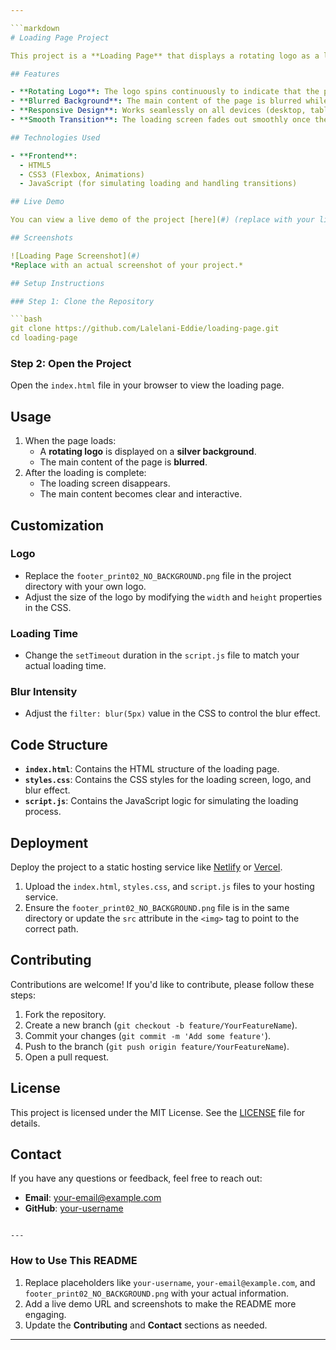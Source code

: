 ```yaml
---

```markdown
# Loading Page Project

This project is a **Loading Page** that displays a rotating logo as a loading indicator while the page content is being loaded. The background of the page is blurred during the loading process, providing a smooth and visually appealing user experience.

## Features

- **Rotating Logo**: The logo spins continuously to indicate that the page is loading.
- **Blurred Background**: The main content of the page is blurred while the loading screen is active.
- **Responsive Design**: Works seamlessly on all devices (desktop, tablet, mobile).
- **Smooth Transition**: The loading screen fades out smoothly once the page is fully loaded.

## Technologies Used

- **Frontend**:
  - HTML5
  - CSS3 (Flexbox, Animations)
  - JavaScript (for simulating loading and handling transitions)

## Live Demo

You can view a live demo of the project [here](#) (replace with your live URL).

## Screenshots

![Loading Page Screenshot](#)  
*Replace with an actual screenshot of your project.*

## Setup Instructions

### Step 1: Clone the Repository

```bash
git clone https://github.com/Lalelani-Eddie/loading-page.git
cd loading-page
```

### Step 2: Open the Project

Open the `index.html` file in your browser to view the loading page.

## Usage

1. When the page loads:
   - A **rotating logo** is displayed on a **silver background**.
   - The main content of the page is **blurred**.
2. After the loading is complete:
   - The loading screen disappears.
   - The main content becomes clear and interactive.

## Customization

### Logo
- Replace the `footer_print02_NO_BACKGROUND.png` file in the project directory with your own logo.
- Adjust the size of the logo by modifying the `width` and `height` properties in the CSS.

### Loading Time
- Change the `setTimeout` duration in the `script.js` file to match your actual loading time.

### Blur Intensity
- Adjust the `filter: blur(5px)` value in the CSS to control the blur effect.

## Code Structure

- **`index.html`**: Contains the HTML structure of the loading page.
- **`styles.css`**: Contains the CSS styles for the loading screen, logo, and blur effect.
- **`script.js`**: Contains the JavaScript logic for simulating the loading process.

## Deployment

Deploy the project to a static hosting service like [Netlify](https://www.netlify.com/) or [Vercel](https://vercel.com/).

1. Upload the `index.html`, `styles.css`, and `script.js` files to your hosting service.
2. Ensure the `footer_print02_NO_BACKGROUND.png` file is in the same directory or update the `src` attribute in the `<img>` tag to point to the correct path.

## Contributing

Contributions are welcome! If you'd like to contribute, please follow these steps:

1. Fork the repository.
2. Create a new branch (`git checkout -b feature/YourFeatureName`).
3. Commit your changes (`git commit -m 'Add some feature'`).
4. Push to the branch (`git push origin feature/YourFeatureName`).
5. Open a pull request.

## License

This project is licensed under the MIT License. See the [LICENSE](LICENSE) file for details.

## Contact

If you have any questions or feedback, feel free to reach out:

- **Email**: your-email@example.com
- **GitHub**: [your-username](https://github.com/Lalelani-Eddie)
```

---
```


### **How to Use This README**
1. Replace placeholders like `your-username`, `your-email@example.com`, and `footer_print02_NO_BACKGROUND.png` with your actual information.
2. Add a live demo URL and screenshots to make the README more engaging.
3. Update the **Contributing** and **Contact** sections as needed.

---
